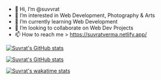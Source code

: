 - 👋 Hi, I’m @suvvrat
- 👀 I’m interested in Web Development, Photography & Arts
- 🌱 I’m currently learning  Web Development 
- 💞️ I’m looking to collaborate on Web Dev Projects
- 📫 How to reach me > https://suvratverma.netlify.app/



[![Suvrat's GitHub stats](https://github-readme-stats.vercel.app/api?username=suvvrat&show_icons=true&theme=midnight-purple)](https://github.com/anuraghazra/github-readme-stats)


[![Suvrat's GitHub stats](https://github-readme-stats.vercel.app/api/top-langs?username=suvvrat&show_icons=true&theme=midnight-purple&layout=compact)](https://github.com/anuraghazra/github-readme-stats)

[![Suvrat's wakatime stats](https://github-readme-stats.vercel.app/api/wakatime?username=suvvrat&theme=midnight-purple)](https://github.com/anuraghazra/github-readme-stats)


